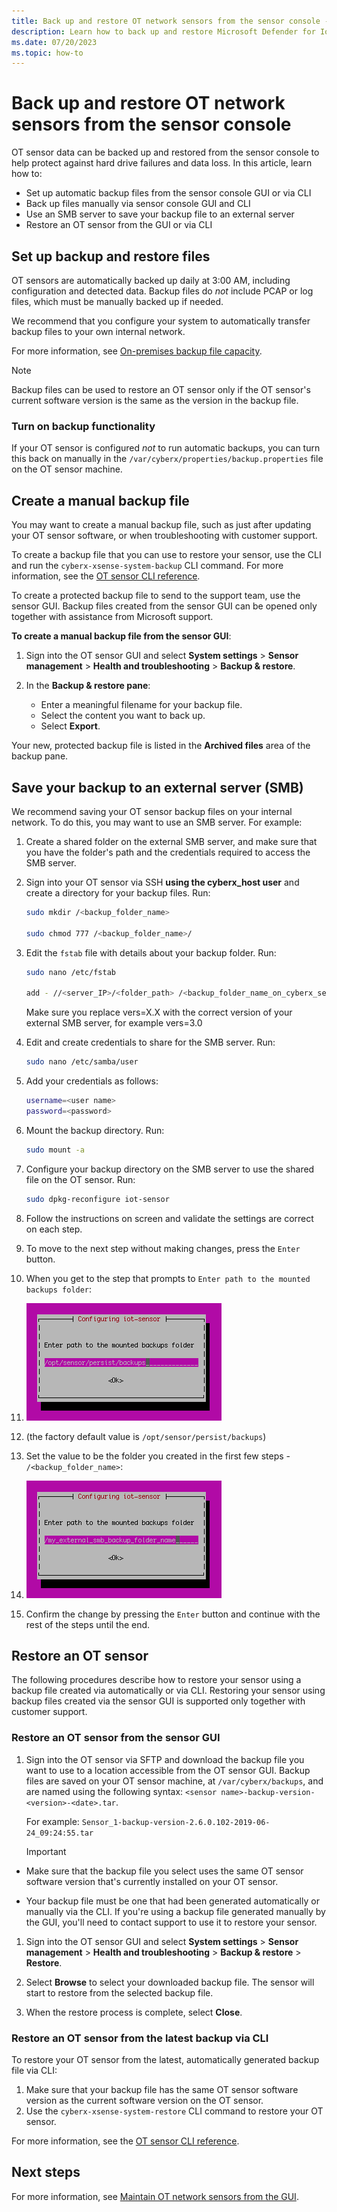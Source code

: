```yaml
---
title: Back up and restore OT network sensors from the sensor console - Microsoft Defender for IoT
description: Learn how to back up and restore Microsoft Defender for IoT OT network sensors from the sensor console.
ms.date: 07/20/2023
ms.topic: how-to
---
```


# Back up and restore OT network sensors from the sensor console

OT sensor data can be backed up and restored from the sensor console to help protect against hard drive failures and data loss. In this article, learn how to:

- Set up automatic backup files from the sensor console GUI or via CLI
- Back up files manually via sensor console GUI and CLI
- Use an SMB server to save your backup file to an external server
- Restore an OT sensor from the GUI or via CLI

## Set up backup and restore files

OT sensors are automatically backed up daily at 3:00 AM, including configuration and detected data. Backup files do *not* include PCAP or log files, which must be manually backed up if needed.

We recommend that you configure your system to automatically transfer backup files to your own internal network.

For more information, see [On-premises backup file capacity](references-data-retention.md#on-premises-backup-file-capacity).

> [!NOTE]
> Backup files can be used to restore an OT sensor only if the OT sensor's current software version is the same as the version in the backup file.

### Turn on backup functionality

If your OT sensor is configured *not* to run automatic backups, you can turn this back on manually in the `/var/cyberx/properties/backup.properties` file on the OT sensor machine.

## Create a manual backup file

You may want to create a manual backup file, such as just after updating your OT sensor software, or when troubleshooting with customer support.

To create a backup file that you can use to restore your sensor, use the CLI and run the `cyberx-xsense-system-backup` CLI command. For more information, see the [OT sensor CLI reference](cli-ot-sensor.md#start-an-immediate-unscheduled-backup).

To create a protected backup file to send to the support team, use the sensor GUI. Backup files created from the sensor GUI can be opened only together with assistance from Microsoft support.

**To create a manual backup file from the sensor GUI**:

1. Sign into the OT sensor GUI and select **System settings** > **Sensor management** > **Health and troubleshooting** > **Backup & restore**.

1. In the **Backup & restore pane**:

    - Enter a meaningful filename for your backup file.
    - Select the content you want to back up.
    - Select **Export**.

Your new, protected backup file is listed in the **Archived files** area of the backup pane.

## Save your backup to an external server (SMB)

We recommend saving your OT sensor backup files on your internal network. To do this, you may want to use an SMB server. For example:

1. Create a shared folder on the external SMB server, and make sure that you have the folder's path and the credentials required to access the SMB server.

1. Sign into your OT sensor via SSH **using the cyberx_host user** and create a directory for your backup files. Run:
    ```bash
    sudo mkdir /<backup_folder_name>

    sudo chmod 777 /<backup_folder_name>/
    ```

1. Edit the `fstab` file with details about your backup folder. Run:
    
    ```bash
    sudo nano /etc/fstab

    add - //<server_IP>/<folder_path> /<backup_folder_name_on_cyberx_server> cifs rw,credentials=/etc/samba/user,vers=X.X,file_mode=0777,dir_mode=0777
    ```
   Make sure you replace vers=X.X with the correct version of your external SMB server, for example vers=3.0

1. Edit and create credentials to share for the SMB server. Run:

    ```bash
    sudo nano /etc/samba/user
    ```

1. Add your credentials as follows:

   ```bash
   username=<user name>
   password=<password>
   ```

1. Mount the backup directory. Run:

    ```bash
    sudo mount -a
    ```

1. Configure your backup directory on the SMB server to use the shared file on the OT sensor. Run:
    
    ```bash
    sudo dpkg-reconfigure iot-sensor
    ```

1.  Follow the instructions on screen and validate the settings are correct on each step.

1.  To move to the next step without making changes, press the `Enter` button.

1.  When you get to the step that prompts to `Enter path to the mounted backups folder`:

1.  ![User's image](media/back-up-restore-sensor/image.png)


1.  (the factory default value is `/opt/sensor/persist/backups`)

1.  Set the value to be the folder you created in the first few steps - `/<backup_folder_name>`:

1.  ![User's image](media/back-up-restore-sensor/image1.png)


1.  Confirm the change by pressing the `Enter` button and continue with the rest of the steps until the end.

## Restore an OT sensor

The following procedures describe how to restore your sensor using a backup file created via automatically or via CLI. Restoring your sensor using backup files created via the sensor GUI is supported only together with customer support.

### Restore an OT sensor from the sensor GUI

1. Sign into the OT sensor via SFTP and download the backup file you want to use to a location accessible from the OT sensor GUI. 
    Backup files are saved on your OT sensor machine, at `/var/cyberx/backups`, and are named using the following syntax: `<sensor name>-backup-version-<version>-<date>.tar`.

    For example: `Sensor_1-backup-version-2.6.0.102-2019-06-24_09:24:55.tar`

    > [!IMPORTANT]
    > 

- Make sure that the backup file you select uses the same OT sensor software version that's currently installed on your OT sensor.

    > 
- Your backup file must be one that had been generated automatically or manually via the CLI. If you're using a backup file generated manually by the GUI, you'll need to contact support to use it to restore your sensor.

1. Sign into the OT sensor GUI and select **System settings** > **Sensor management** > **Health and troubleshooting** > **Backup & restore** > **Restore**.

1. Select **Browse** to select your downloaded backup file. The sensor will start to restore from the selected backup file.

1. When the restore process is complete, select **Close**.

### Restore an OT sensor from the latest backup via CLI

To restore your OT sensor from the latest, automatically generated backup file via CLI:

1. Make sure that your backup file has the same OT sensor software version as the current software version on the OT sensor.
1. Use the `cyberx-xsense-system-restore` CLI command to restore your OT sensor.

For more information, see the [OT sensor CLI reference](cli-ot-sensor.md#start-an-immediate-unscheduled-backup).

## Next steps

For more information, see [Maintain OT network sensors from the GUI](how-to-manage-individual-sensors.md).
